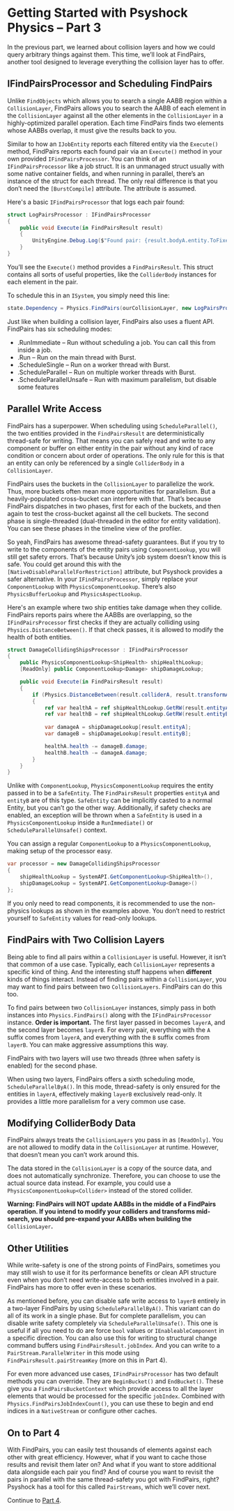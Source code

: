 # Getting Started with Psyshock Physics – Part 3

In the previous part, we learned about collision layers and how we could query
arbitrary things against them. This time, we’ll look at FindPairs, another tool
designed to leverage everything the collision layer has to offer.

## IFindPairsProcessor and Scheduling FindPairs

Unlike `FindObjects` which allows you to search a single AABB region within a
`CollisionLayer`, FindPairs allows you to search the AABB of each element in the
`CollisionLayer` against all the other elements in the `CollisionLayer` in a
highly-optimized parallel operation. Each time FindPairs finds two elements
whose AABBs overlap, it must give the results back to you.

Similar to how an `IJobEntity` reports each filtered entity via the `Execute()`
method, FindPairs reports each found pair via an `Execute()` method in your own
provided `IFindPairsProcessor`. You can think of an `IFindPairsProcessor` like a
job struct. It is an unmanaged struct usually with some native container fields,
and when running in parallel, there’s an instance of the struct for each thread.
The only real difference is that you don’t need the `[BurstCompile]` attribute.
The attribute is assumed.

Here's a basic `IFindPairsProcessor` that logs each pair found:

```csharp
struct LogPairsProcessor : IFindPairsProcessor
{
    public void Execute(in FindPairsResult result)
    {
        UnityEngine.Debug.Log($"Found pair: {result.bodyA.entity.ToFixedString()}, {result.bodyB.entity.ToFixedString()}");
    }
}
```

You’ll see the `Execute()` method provides a `FindPairsResult`. This struct
contains all sorts of useful properties, like the `ColliderBody` instances for
each element in the pair.

To schedule this in an `ISystem`, you simply need this line:

```csharp
state.Dependency = Physics.FindPairs(ourCollisionLayer, new LogPairsProcessor()).ScheduleParallel(state.Dependency);
```

Just like when building a collision layer, FindPairs also uses a fluent API.
FindPairs has six scheduling modes:

-   .RunImmediate – Run without scheduling a job. You can call this from inside
    a job.
-   .Run – Run on the main thread with Burst.
-   .ScheduleSingle – Run on a worker thread with Burst.
-   .ScheduleParallel – Run on multiple worker threads with Burst.
-   .ScheduleParallelUnsafe – Run with maximum parallelism, but disable some
    features

## Parallel Write Access

FindPairs has a superpower. When scheduling using `ScheduleParallel()`, the two
entities provided in the `FindPairsResult` are deterministically thread-safe for
writing. That means you can safely read and write to any component or buffer on
either entity in the pair without any kind of race condition or concern about
order of operations. The only rule for this is that an entity can only be
referenced by a single `ColliderBody` in a `CollisionLayer`.

FindPairs uses the buckets in the `CollisionLayer` to parallelize the work.
Thus, more buckets often mean more opportunities for parallelism. But a
heavily-populated cross-bucket can interfere with that. That’s because FindPairs
dispatches in two phases, first for each of the buckets, and then again to test
the cross-bucket against all the cell buckets. The second phase is
single-threaded (dual-threaded in the editor for entity validation). You can see
these phases in the timeline view of the profiler.

So yeah, FindPairs has awesome thread-safety guarantees. But if you try to write
to the components of the entity pairs using `ComponentLookup`, you will still
get safety errors. That’s because Unity’s job system doesn’t know this is safe.
You could get around this with the `[NativeDisableParallelForRestriction]`
attribute, but Psyshock provides a safer alternative. In your
`IFindPairsProcessor`, simply replace your `ComponentLookup` with
`PhysicsComponentLookup`. There’s also `PhysicsBufferLookup` and
`PhysicsAspectLookup`.

Here's an example where two ship entities take damage when they collide.
FindPairs reports pairs where the AABBs are overlapping, so the
`IFindPairsProcessor` first checks if they are actually colliding using
`Physics.DistanceBetween()`. If that check passes, it is allowed to modify the
health of both entities.

```csharp
struct DamageCollidingShipsProcessor : IFindPairsProcessor
{
    public PhysicsComponentLookup<ShipHealth> shipHealthLookup;
    [ReadOnly] public ComponentLookup<Damage> shipDamageLookup;

    public void Execute(in FindPairsResult result)
    {
        if (Physics.DistanceBetween(result.colliderA, result.transformA, result.colliderA, result.transformA, 0f, out _))
        {
            ref var healthA = ref shipHealthLookup.GetRW(result.entityA).ValueRW;
            ref var healthB = ref shipHealthLookup.GetRW(result.entityB).ValueRW;
                    
            var damageA = shipDamageLookup[result.entityA];
            var damageB = shipDamageLookup[result.entityB];

            healthA.health -= damageB.damage;
            healthB.health -= damageA.damage;
        }
    }
}
```

Unlike with `ComponentLookup`, `PhysicsComponentLookup` requires the entity
passed in to be a `SafeEntity`. The `FindPairsResult` properties `entityA` and
`entityB` are of this type. `SafeEntity` can be implicitly casted to a normal
Entity, but you can’t go the other way. Additionally, if safety checks are
enabled, an exception will be thrown when a `SafeEntity` is used in a
`PhysicsComponentLookup` inside a `RunImmediate()` or `ScheduleParallelUnsafe()`
context.

You can assign a regular `ComponentLookup` to a `PhysicsComponentLookup`, making
setup of the processor easy.

```csharp
var processor = new DamageCollidingShipsProcessor
{
    shipHealthLookup = SystemAPI.GetComponentLookup<ShipHealth>(),
    shipDamageLookup = SystemAPI.GetComponentLookup<Damage>()
};
```

If you only need to read components, it is recommended to use the non-physics
lookups as shown in the examples above. You don’t need to restrict yourself to
`SafeEntity` values for read-only lookups.

## FindPairs with Two Collision Layers

Being able to find all pairs within a `CollisionLayer` is useful. However, it
isn’t that common of a use case. Typically, each `CollisionLayer` represents a
specific kind of thing. And the interesting stuff happens when **different**
kinds of things interact. Instead of finding pairs within a `CollisionLayer`,
you may want to find pairs between two `CollisionLayers`. FindPairs can do this
too.

To find pairs between two `CollisionLayer` instances, simply pass in both
instances into `Physics.FindPairs()` along with the `IFindPairsProcessor`
instance. **Order is important.** The first layer passed in becomes `layerA`,
and the second layer becomes `layerB`. For every pair, everything with the `A`
suffix comes from `layerA`, and everything with the `B` suffix comes from
`layerB`. You can make aggressive assumptions this way.

FindPairs with two layers will use two threads (three when safety is enabled)
for the second phase.

When using two layers, FindPairs offers a sixth scheduling mode,
`ScheduleParallelByA()`. In this mode, thread-safety is only ensured for the
entities in `layerA`, effectively making `layerB` exclusively read-only. It
provides a little more parallelism for a very common use case.

## Modifying ColliderBody Data

FindPairs always treats the `CollisionLayers` you pass in as `[ReadOnly]`. You
are not allowed to modify data in the `CollisionLayer` at runtime. However, that
doesn’t mean you can’t work around this.

The data stored in the `CollisionLayer` is a copy of the source data, and does
not automatically synchronize. Therefore, you can choose to use the actual
source data instead. For example, you could use a
`PhysicsComponentLookup<Collider>` instead of the stored collider.

**Warning: FindPairs will NOT update AABBs in the middle of a FindPairs
operation. If you intend to modify your colliders and transforms mid-search, you
should pre-expand your AABBs when building the** `CollisionLayer`**.**

## Other Utilities

While write-safety is one of the strong points of FindPairs, sometimes you may
still wish to use it for its performance benefits or clean API structure even
when you don’t need write-access to both entities involved in a pair. FindPairs
has more to offer even in these scenarios.

As mentioned before, you can disable safe write access to `layerB` entirely in a
two-layer FindPairs by using `ScheduleParallelByA()`. This variant can do all of
its work in a single phase. But for complete parallelism, you can disable write
safety completely via `ScheduleParallelUnsafe()`. This one is useful if all you
need to do are force `bool` values or `IEnableableComponent` in a specific
direction. You can also use this for writing to structural change command
buffers using `FindPairsResult.jobIndex`. And you can write to a
`PairStream.ParallelWriter` in this mode using `FindPairsResult.pairStreamKey`
(more on this in Part 4).

For even more advanced use cases, `IFindPairsProcessor` has two default methods
you can override. They are `BeginBucket()` and `EndBucket()`. These give you a
`FindPairsBucketContext` which provide access to all the layer elements that
would be processed for the specific `jobIndex`. Combined with
`Physics.FindPairsJobIndexCount()`, you can use these to begin and end indices
in a `NativeStream` or configure other caches.

## On to Part 4

With FindPairs, you can easily test thousands of elements against each other
with great efficiency. However, what if you want to cache those results and
revisit them later on? And what if you want to store additional data alongside
each pair you find? And of course you want to revisit the pairs in parallel with
the same thread-safety you got with FindPairs, right? Psyshock has a tool for
this called `PairStreams`, which we’ll cover next.

Continue to [Part 4](Getting%20Started%20-%20Part%204.md).
